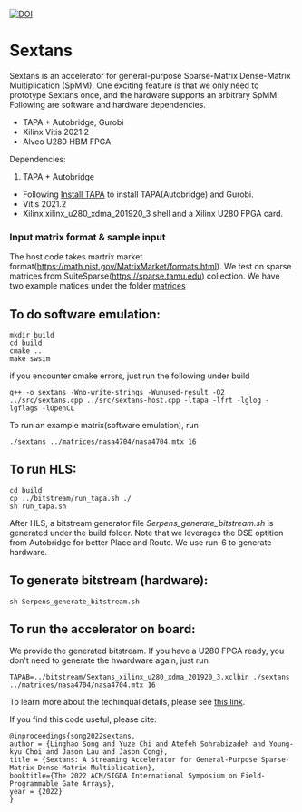 [![DOI](https://zenodo.org/badge/408609900.svg)](https://zenodo.org/badge/latestdoi/408609900)
# Sextans

Sextans is an accelerator for general-purpose Sparse-Matrix Dense-Matrix Multiplication (SpMM). One exciting feature is that we only need to prototype Sextans once, and the hardware supports an arbitrary SpMM. Following are software and hardware dependencies.

+ TAPA + Autobridge, Gurobi
+ Xilinx Vitis 2021.2
+ Alveo U280 HBM FPGA

Dependencies: 
1. TAPA + Autobridge

+ Following [Install TAPA](https://tapa.readthedocs.io/en/release/installation.html) to install TAPA(Autobridge) and Gurobi.
+ Vitis 2021.2
+ Xilinx xilinx_u280_xdma_201920_3 shell and a Xilinx U280 FPGA card.

### Input matrix format & sample input
The host code takes martrix market format(https://math.nist.gov/MatrixMarket/formats.html). We test on sparse matrices from SuiteSparse(https://sparse.tamu.edu) collection. We have two example matices under the folder [matrices](https://github.com/linghaosong/Sextans/tree/tapa/matrices)
    
## To do software emulation:

    mkdir build
    cd build
    cmake ..
    make swsim
if you encounter cmake errors, just run the following under build

    g++ -o sextans -Wno-write-strings -Wunused-result -O2 ../src/sextans.cpp ../src/sextans-host.cpp -ltapa -lfrt -lglog -lgflags -lOpenCL 
To run an example matrix(software emulation), run

    ./sextans ../matrices/nasa4704/nasa4704.mtx 16
    
## To run HLS:

    cd build
    cp ../bitstream/run_tapa.sh ./
    sh run_tapa.sh

After HLS, a bitstream generator file *Serpens_generate_bitstream.sh* is generated under the build folder. Note that we leverages the DSE optition from Autobridge for better Place and Route. We use run-6 to generate hardware.

## To generate bitstream (hardware):

    sh Serpens_generate_bitstream.sh
    
## To run the accelerator on board:
We provide the generated bitstream. If you have a U280 FPGA ready, you don't need to generate the hwardware again, just run

    TAPAB=../bitstream/Sextans_xilinx_u280_xdma_201920_3.xclbin ./sextans ../matrices/nasa4704/nasa4704.mtx 16

To learn more about the techinqual details, please see [this link](https://arxiv.org/abs/2109.11081).


If you find this code useful, please cite:

    @inproceedings{song2022sextans,
    author = {Linghao Song and Yuze Chi and Atefeh Sohrabizadeh and Young-kyu Choi and Jason Lau and Jason Cong},
    title = {Sextans: A Streaming Accelerator for General-Purpose Sparse-Matrix Dense-Matrix Multiplication},
    booktitle={The 2022 ACM/SIGDA International Symposium on Field-Programmable Gate Arrays},
    year = {2022}
    }

